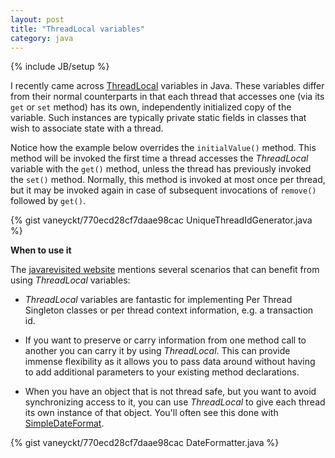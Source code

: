 ```yaml
---
layout: post
title: "ThreadLocal variables"
category: java
---
```

{% include JB/setup %}

I recently came across [ThreadLocal](http://docs.oracle.com/javase/6/docs/api/java/lang/ThreadLocal.html) variables in Java. These variables differ from their normal counterparts in that each thread that accesses one (via its `get` or `set` method) has its own, independently initialized copy of the variable. Such instances are typically private static fields in classes that wish to associate state with a thread.

Notice how the example below overrides the `initialValue()` method. This method will be invoked the first time a thread accesses the *ThreadLocal* variable with the `get()` method, unless the thread has previously invoked the `set()` method. Normally, this method is invoked at most once per thread, but it may be invoked again in case of subsequent invocations of `remove()` followed by `get()`.

{% gist vaneyckt/770ecd28cf7daae98cac UniqueThreadIdGenerator.java %}

****When to use it****

The [javarevisited website](http://javarevisited.blogspot.ie/2012/05/how-to-use-threadlocal-in-java-benefits.html) mentions several scenarios that can benefit from using *ThreadLocal* variables:

- *ThreadLocal* variables are fantastic for implementing Per Thread Singleton classes or per thread context information, e.g. a transaction id.

- If you want to preserve or carry information from one method call to another you can carry it by using *ThreadLocal*. This can provide immense flexibility as it allows you to pass data around without having to add additional parameters to your existing method declarations.

-  When you have an object that is not thread safe, but you want to avoid synchronizing access to it, you can use *ThreadLocal* to give each thread its own instance of that object. You'll often see this done with [SimpleDateFormat](http://stackoverflow.com/a/817926/1420382).

{% gist vaneyckt/770ecd28cf7daae98cac DateFormatter.java %}
